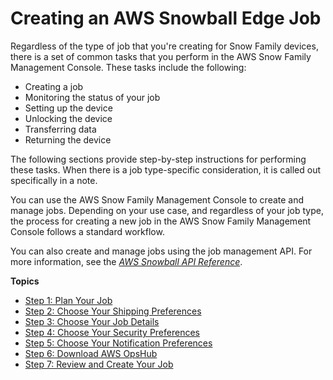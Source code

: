 # Creating an AWS Snowball Edge Job<a name="create-job-common"></a>

Regardless of the type of job that you're creating for Snow Family devices, there is a set of common tasks that you perform in the AWS Snow Family Management Console\. These tasks include the following:
+ Creating a job
+ Monitoring the status of your job
+ Setting up the device
+ Unlocking the device
+ Transferring data
+ Returning the device

The following sections provide step\-by\-step instructions for performing these tasks\. When there is a job type\-specific consideration, it is called out specifically in a note\. 

You can use the AWS Snow Family Management Console to create and manage jobs\. Depending on your use case, and regardless of your job type, the process for creating a new job in the AWS Snow Family Management Console follows a standard workflow\. 

You can also create and manage jobs using the job management API\. For more information, see the *[AWS Snowball API Reference](https://docs.aws.amazon.com/snowball/latest/api-reference/api-reference.html)*\. 

**Topics**
+ [Step 1: Plan Your Job](plan-job.md)
+ [Step 2: Choose Your Shipping Preferences](shipping-detals.md)
+ [Step 3: Choose Your Job Details](import-job-details.md)
+ [Step 4: Choose Your Security Preferences](set-security.md)
+ [Step 5: Choose Your Notification Preferences](setup-notifications.md)
+ [Step 6: Download AWS OpsHub](download-opshub.md)
+ [Step 7: Review and Create Your Job](review-job.md)